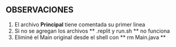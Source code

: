 ##  OBSERVACIONES

1) El archivo **Principal** tiene comentada su primer linea
2) Si no se agregan los archivos ** .replit y run.sh ** no funciona
3) Eliminé el Main original desde el shell con ** rm Main.java **